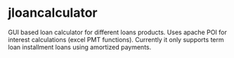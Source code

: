 jloancalculator
===============

GUI based loan calculator for different loans products. Uses apache POI for interest calculations (excel PMT functions).
Currently it only supports term loan installment loans using amortized payments.  


